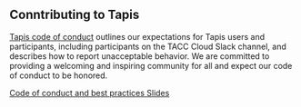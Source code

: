 ## Conntributing to Tapis

[Tapis code of conduct](https://tapis-project.org/code-conduct/) outlines our expectations for Tapis users and participants, including participants on the TACC Cloud Slack channel, and describes how to report unacceptable behavior. We are committed to providing a welcoming and inspiring community for all and expect our code of conduct to be honored. 

[Code of conduct and best practices Slides](https://docs.google.com/presentation/d/1Z7bitctNRlikrQRWWnxufB3AzMG4fqyAHYQjj8in-xA/edit?usp=sharing)

